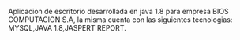 Aplicacion de escritorio desarrollada en java 1.8 para empresa BIOS COMPUTACION S.A, la misma cuenta con las siguientes tecnologias: MYSQL,JAVA 1.8,JASPERT REPORT.
